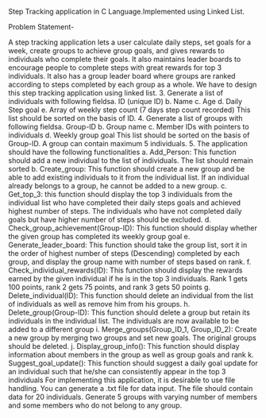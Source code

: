 Step Tracking application in C Language.Implemented using Linked List.

Problem Statement-

A step tracking application lets a user calculate daily steps, set goals for a week, create groups to
achieve group goals, and gives rewards to individuals who complete their goals. It also maintains
leader boards to encourage people to complete steps with great rewards for top 3 individuals. It also
has a group leader board where groups are ranked according to steps completed by each group as a
whole. We have to design this step tracking application using linked list.
3. Generate a list of individuals with following fieldsa. ID (unique ID)
b. Name
c. Age
d. Daily Step goal
e. Array of weekly step count (7 days step count recorded)
This list should be sorted on the basis of ID.
4. Generate a list of groups with following fieldsa. Group-ID
b. Group name
c. Member IDs with pointers to individuals
d. Weekly group goal
This list should be sorted on the basis of Group-ID. A group can contain maximum 5
individuals.
5. The application should have the following functionalities
a. Add_Person: This function should add a new individual to the list of individuals. The
list should remain sorted
b. Create_group: This function should create a new group and be able to add existing
individuals to it from the individual list. If an individual already belongs to a group,
he cannot be added to a new group.
c. Get_top_3: this function should display the top 3 individuals from the individual list
who have completed their daily steps goals and achieved highest number of steps.
The individuals who have not completed daily goals but have higher number of steps
should be excluded.
d. Check_group_achievement(Group-ID): This function should display whether the
given group has completed its weekly group goal
e. Generate_leader_board: This function should take the group list, sort it in the order
of highest number of steps (Descending) completed by each group, and display the
group name with number of steps based on rank.
f. Check_individual_rewards(ID): This function should display the rewards earned by
the given individual if he is in the top 3 individuals. Rank 1 gets 100 points, rank 2
gets 75 points, and rank 3 gets 50 points
g. Delete_individual(ID): This function should delete an individual from the list of
individuals as well as remove him from his groups.
h. Delete_group(Group-ID): This function should delete a group but retain its
individuals in the individual list. The individuals are now available to be added to a
different group
i. Merge_groups(Group_ID_1, Group_ID_2): Create a new group by merging two
groups and set new goals. The original groups should be deleted.
j. Display_group_info(): This function should display information about members in
the group as well as group goals and rank
k. Suggest_goal_update(): This function should suggest a daily goal update for an
individual such that he/she can consistently appear in the top 3 individuals
For implementing this application, it is desirable to use file handling. You can generate a .txt file for
data input. The file should contain data for 20 individuals. Generate 5 groups with varying number of
members and some members who do not belong to any group. 
